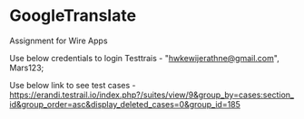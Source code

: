 # GoogleTranslate
Assignment for Wire Apps

Use below credentials to login Testtrais - 
"hwkewijerathne@gmail.com", 
Mars123;

Use below link to see test cases - https://erandi.testrail.io/index.php?/suites/view/9&group_by=cases:section_id&group_order=asc&display_deleted_cases=0&group_id=185
